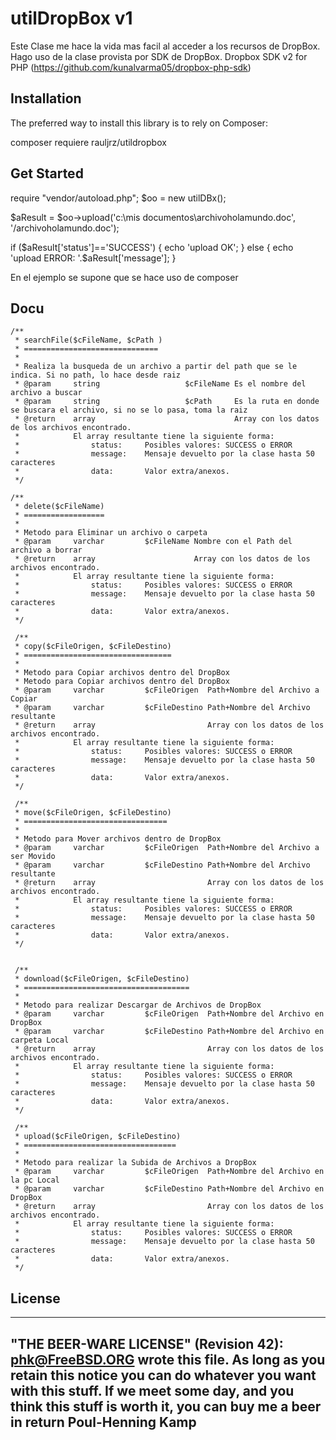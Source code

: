 utilDropBox v1
================
Este Clase me hace la vida mas facil al acceder a los recursos de DropBox.
Hago uso de la clase provista por SDK de DropBox. 
Dropbox SDK v2 for PHP (https://github.com/kunalvarma05/dropbox-php-sdk)


Installation
------------
The preferred way to install this library is to rely on Composer:

composer requiere rauljrz/utildropbox


Get Started
-----------

require "vendor/autoload.php";
$oo = new utilDBx();

$aResult = $oo->upload('c:\mis documentos\archivoholamundo.doc', '/archivoholamundo.doc');

if ($aResult['status']=='SUCCESS') {
	echo 'upload OK';
} else {
	echo 'upload ERROR: '.$aResult['message'];
}


En el ejemplo se supone que se hace uso de composer 


## Docu
    /**
	 * searchFile($cFileName, $cPath )
     * ==============================
     * 
     * Realiza la busqueda de un archivo a partir del path que se le indica. Si no path, lo hace desde raiz
     * @param     string                   $cFileName Es el nombre del archivo a buscar
     * @param     string                   $cPath     Es la ruta en donde se buscara el archivo, si no se lo pasa, toma la raiz
     * @return    array                               Array con los datos de los archivos encontrado.
     *            El array resultante tiene la siguiente forma:
     *                status:     Posibles valores: SUCCESS o ERROR
     *                message:    Mensaje devuelto por la clase hasta 50 caracteres
     *                data:       Valor extra/anexos.
     */

    /**
     * delete($cFileName)
     * ==================
     * 
     * Metodo para Eliminar un archivo o carpeta
     * @param     varchar         $cFileName Nombre con el Path del archivo a borrar
     * @return    array                      Array con los datos de los archivos encontrado.
     *            El array resultante tiene la siguiente forma:
     *                status:     Posibles valores: SUCCESS o ERROR
     *                message:    Mensaje devuelto por la clase hasta 50 caracteres
     *                data:       Valor extra/anexos.
     */
    
     /**
     * copy($cFileOrigen, $cFileDestino)
     * =================================
     * 
     * Metodo para Copiar archivos dentro del DropBox
     * Metodo para Copiar archivos dentro del DropBox
     * @param     varchar         $cFileOrigen  Path+Nombre del Archivo a Copiar
     * @param     varchar         $cFileDestino Path+Nombre del Archivo resultante
     * @return    array                         Array con los datos de los archivos encontrado.
     *            El array resultante tiene la siguiente forma:
     *                status:     Posibles valores: SUCCESS o ERROR
     *                message:    Mensaje devuelto por la clase hasta 50 caracteres
     *                data:       Valor extra/anexos.
     */
    
     /**
     * move($cFileOrigen, $cFileDestino)
     * ================================
     * 
     * Metodo para Mover archivos dentro de DropBox
     * @param     varchar         $cFileOrigen  Path+Nombre del Archivo a ser Movido
     * @param     varchar         $cFileDestino Path+Nombre del Archivo resultante
     * @return    array                         Array con los datos de los archivos encontrado.
     *            El array resultante tiene la siguiente forma:
     *                status:     Posibles valores: SUCCESS o ERROR
     *                message:    Mensaje devuelto por la clase hasta 50 caracteres
     *                data:       Valor extra/anexos.
     */
    

     /**
     * download($cFileOrigen, $cFileDestino)
     * =====================================
     * 
     * Metodo para realizar Descargar de Archivos de DropBox
     * @param     varchar         $cFileOrigen  Path+Nombre del Archivo en DropBox
     * @param     varchar         $cFileDestino Path+Nombre del Archivo en carpeta Local
     * @return    array                         Array con los datos de los archivos encontrado.
     *            El array resultante tiene la siguiente forma:
     *                status:     Posibles valores: SUCCESS o ERROR
     *                message:    Mensaje devuelto por la clase hasta 50 caracteres
     *                data:       Valor extra/anexos.
     */
    
     /**
     * upload($cFileOrigen, $cFileDestino)
     * ==================================
     * 
     * Metodo para realizar la Subida de Archivos a DropBox
     * @param     varchar         $cFileOrigen  Path+Nombre del Archivo en la pc Local
     * @param     varchar         $cFileDestino Path+Nombre del Archivo en DropBox
     * @return    array                         Array con los datos de los archivos encontrado.
     *            El array resultante tiene la siguiente forma:
     *                status:     Posibles valores: SUCCESS o ERROR
     *                message:    Mensaje devuelto por la clase hasta 50 caracteres
     *                data:       Valor extra/anexos.
     */

## License
 ----------------------------------------------------------------------------
 "THE BEER-WARE LICENSE" (Revision 42):
 <phk@FreeBSD.ORG> wrote this file. As long as you retain this notice you
 can do whatever you want with this stuff. If we meet some day, and you think
 this stuff is worth it, you can buy me a beer in return Poul-Henning Kamp
 ----------------------------------------------------------------------------

